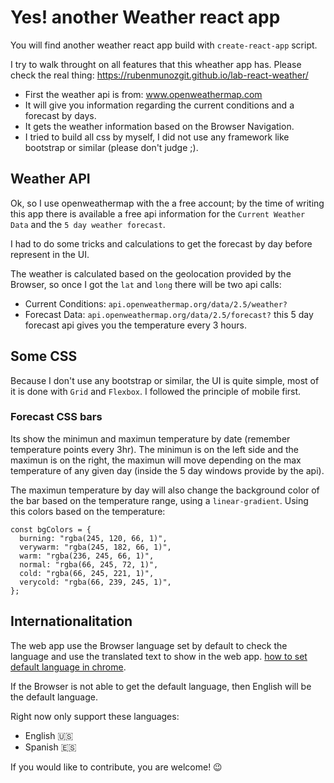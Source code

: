 # Yes! another Weather react app

You will find another weather react app build with `create-react-app` script.

I try to walk throught on all features that this wheather app has.
Please check the real thing: https://rubenmunozgit.github.io/lab-react-weather/

- First the weather api is from: www.openweathermap.com
- It will give you information regarding the current conditions and a forecast by days.
- It gets the weather information based on the Browser Navigation.
- I tried to build all css by myself, I did not use any framework like bootstrap or similar (please don't judge ;).

## Weather API

Ok, so I use openweathermap with the a free account; by the time of writing this app there is available a free api information for the `Current Weather Data` and the `5 day weather forecast`.

I had to do some tricks and calculations to get the forecast by day before represent in the UI.

The weather is calculated based on the geolocation provided by the Browser, so once I got the `lat` and `long` there will be two api calls:

- Current Conditions: `api.openweathermap.org/data/2.5/weather?`
- Forecast Data: `api.openweathermap.org/data/2.5/forecast?`
  this 5 day forecast api gives you the temperature every 3 hours.

## Some CSS

Because I don't use any bootstrap or similar, the UI is quite simple, most of it is done with `Grid` and `Flexbox`.
I followed the principle of mobile first.

### Forecast CSS bars

Its show the minimun and maximun temperature by date (remember temperature points every 3hr).
The minimun is on the left side and the maximun is on the right, the maximun will move depending on the max temperature of any given day (inside the 5 day windows provide by the api).

The maximun temperature by day will also change the background color of the bar based on the temperature range, using a `linear-gradient`.
Using this colors based on the temperature:

```
const bgColors = {
  burning: "rgba(245, 120, 66, 1)",
  verywarm: "rgba(245, 182, 66, 1)",
  warm: "rgba(236, 245, 66, 1)",
  normal: "rgba(66, 245, 72, 1)",
  cold: "rgba(66, 245, 221, 1)",
  verycold: "rgba(66, 239, 245, 1)",
};
```

## Internationalitation

The web app use the Browser language set by default to check the language and use the translated text to show in the web app.
[how to set default language in chrome](https://support.google.com/chrome/answer/173424?co=GENIE.Platform%3DDesktop&hl=en).

If the Browser is not able to get the default language, then English will be the default language.

Right now only support these languages:

- English :us:
- Spanish :es:

If you would like to contribute, you are welcome! :wink:
